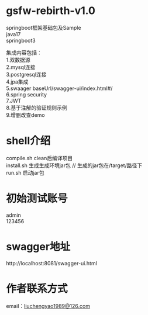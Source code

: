 # gsfw-rebirth-v1.0
springboot框架基础包及Sample  
java17  
springboot3  

集成内容包括：  
1.双数据源  
2.mysql连接  
3.postgresql连接     
4.jpa集成  
5.swaager baseUrl/swagger-ui/index.html#/  
6.spring security  
7.JWT  
8.基于注解的验证规则示例  
9.增删改查demo  

# shell介绍
compile.sh clean后编译项目  
install.sh 生成生成环境jar包 // 生成的jar包在/target/路径下  
run.sh 启动jar包  

# 初始测试账号
admin  
123456  

# swagger地址
http://localhost:8081/swagger-ui.html

# 作者联系方式
email：liuchengyao1989@126.com
